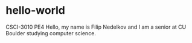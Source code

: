 # hello-world
CSCI-3010 PE4
Hello, my name is Filip Nedelkov and I am a senior at CU Boulder studying computer science.
